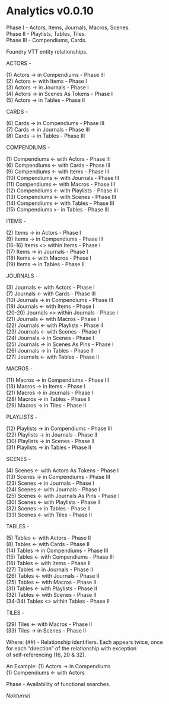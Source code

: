 # Analytics v0.0.10

Phase I - Actors, Items, Journals, Macros, Scenes.<br>
Phase II - Playlists, Tables, Tiles.<br>
Phase III - Compendiums, Cards.<br>

Foundry VTT entity relationships.

ACTORS -

(1) Actors -> in Compendiums - Phase III<br>
(2) Actors <- with Items - Phase I<br>
(3) Actors -> in Journals - Phase I<br>
(4) Actors -> in Scenes As Tokens - Phase I<br>
(5) Actors -> in Tables - Phase II<br>

CARDS -

(6) Cards -> in Compendiums - Phase III<br>
(7) Cards -> in Journals - Phase III<br>
(8) Cards -> in Tables - Phase III<br>

COMPENDIUMS -

(1) Compendiums <- with Actors - Phase III<br>
(6) Compendiums <- with Cards - Phase III<br>
(9) Compendiums <- with Items - Phase III<br>
(10) Compendiums <- with Journals - Phase III<br>
(11) Compendiums <- with Macros - Phase III<br>
(12) Compendiums <- with Playlists - Phase III<br>
(13) Compendiums <- with Scenes - Phase III<br>
(14) Compendiums <- with Tables - Phase III<br>
(15) Compendiums >- in Tables - Phase III<br>

ITEMS -

(2) Items -> in Actors - Phase I<br>
(9) Items -> in Compendiums - Phase III<br>
(16-16) Items <> within Items - Phase I<br>
(17) Items -> in Journals - Phase I<br>
(18) Items <- with Macros - Phase I<br>
(19) Items -> in Tables - Phase II<br>

JOURNALS -

(3) Journals <- with Actors - Phase I<br>
(7) Journals <- with Cards - Phase III<br>
(10) Journals -> in Compendiums - Phase III<br>
(19) Journals <- with Items - Phase I<br>
(20-20) Journals <> within Journals - Phase I<br>
(21) Journals <- with Macros - Phase I<br>
(22) Journals <- with Playlists - Phase II<br>
(23) Journals <- with Scenes - Phase I<br>
(24) Journals -> in Scenes - Phase I<br>
(25) Journals -> in Scenes As Pins - Phase I<br>
(26) Journals -> in Tables - Phase II<br>
(27) Journals <- with Tables - Phase II<br>

MACROS -

(11) Macros -> in Compendiums - Phase III<br>
(18) Macros -> in Items - Phase I<br>
(21) Macros -> in Journals - Phase I<br>
(28) Macros -> in Tables - Phase II<br>
(29) Macros -> in Tiles - Phase II<br>

PLAYLISTS -

(12) Playlists -> in Compendiums - Phase III<br>
(22) Playlists -> in Journals - Phase II<br>
(30) Playlists -> in Scenes - Phase II<br>
(31) Playlists -> in Tables - Phase II<br>

SCENES -

(4) Scenes <- with Actors As Tokens - Phase I<br>
(13) Scenes -> in Compendiums - Phase III<br>
(23) Scenes -> in Journals - Phase I<br>
(24) Scenes <- with Journals - Phase I<br>
(25) Scenes <- with Journals As Pins - Phase I<br>
(30) Scenes <- with Playlists - Phase II<br>
(32) Scenes -> in Tables - Phase II<br>
(33) Scenes <- with Tiles - Phase II<br>

TABLES -

(5) Tables <- with Actors - Phase II<br>
(8) Tables <- with Cards - Phase II<br>
(14) Tables -> in Compendiums - Phase III<br>
(15) Tables <- with Compendiums - Phase III<br>
(16) Tables <- with Items - Phase II<br>
(27) Tables -> in Journals - Phase II<br>
(26) Tables <- with Journals - Phase II<br>
(25) Tables <- with Macros - Phase II<br>
(31) Tables <- with Playlists - Phase II<br>
(32) Tables <- with Scenes - Phase II<br>
(34-34) Tables <> within Tables - Phase II<br>

TILES -

(29) Tiles <- with Macros - Phase II<br>
(33) Tiles -> in Scenes - Phase II<br>

Where:
(##) - Relationship identifiers. Each appears twice, once<br>
for each “direction” of the relationship with exception<br>
of self-referencing (16, 20 & 32).<br>

An Example:
(1) Actors -> in Compendiums<br>
(1) Compendiums <- with Actors<br>

Phase - Availability of functional searches.

<i>Nokturnel</i>